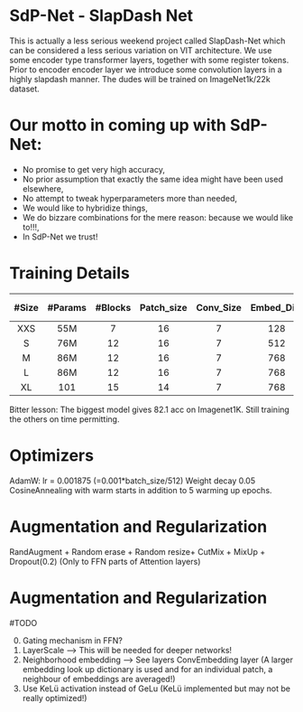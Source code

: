 # SdP-Net - SlapDash Net

This is actually a less serious weekend project called SlapDash-Net which can be considered a less serious variation on VIT architecture. We use some encoder type transformer layers, together with some register tokens. Prior to encoder encoder layer we introduce some convolution layers in a highly slapdash manner. The dudes will be trained on ImageNet1k/22k dataset.  

 <h1> Our motto in coming up with SdP-Net:</h1>
 <ul> 
  <li> No promise to get very high accuracy,</li>
  <li> No prior assumption that exactly the same idea might have been used elsewhere,</li>
  <li> No attempt to tweak hyperparameters more than needed,</li>
  <li> We would like to hybridize things,</li>
  <li> We do bizzare combinations for the mere reason: because we would like to!!!,</li>
  <li> In SdP-Net we trust!</li>
  
</ul> 

# Training Details


| #Size  |  #Params  |  #Blocks  |  Patch_size | Conv_Size | Embed_Dim | Top1 Acc | 
| :---:  | :-------: |  :------: | :------:    | :------:  | :-----:   | :-----:  | 
|  XXS   |  55M      |   7       |  16         |     7     | 128       | ?        | 
|  S     |  76M      |   12      |  16         |     7     | 512       | ?        | 
|  M     |  86M      |   12      |  16         |     7     | 768       | ?        | 
|  L     |  86M      |   12      |  16         |     7     | 768       | ?        | 
|  XL    |  101      |   15      |  14         |     7     | 768       | 82.1     | 



Bitter lesson: The biggest model gives 82.1 acc on Imagenet1K. Still training the others on time permitting. 

# Optimizers

AdamW: lr = 0.001875 (=0.001*batch_size/512)
Weight decay 0.05
CosineAnnealing with warm starts in addition to 5 warming up epochs.
 
# Augmentation and Regularization

RandAugment + Random erase + Random resize+ CutMix + MixUp + Dropout(0.2) (Only to FFN parts of Attention layers) 

# Augmentation and Regularization

#TODO

0) Gating mechanism in FFN?
1) LayerScale --> This will be needed for deeper networks!
2) Neighborhood embedding --> See layers ConvEmbedding layer (A larger embedding look up dictionary is used and for an individual patch, a neighbour of embeddings are averaged!)
9) Use KeLü activation instead of GeLu (KeLü implemented but may not be really optimized!)
